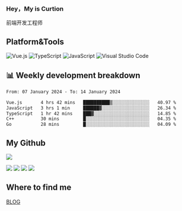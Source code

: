 ### Hey，My is Curtion
前端开发工程师
## Platform&Tools

![Vue.js](https://img.shields.io/badge/-Vue.js-4FC08D?style=flat-square&logo=Vue.js&logoColor=white)
![TypeScript](https://img.shields.io/badge/-TypeScript-007ACC?style=flat-square&logo=typescript&logoColor=white)
![JavaScript](https://img.shields.io/badge/-JavaScript-F7DF1E?style=flat-square&logo=javascript&logoColor=black)
![Visual Studio Code](https://img.shields.io/badge/-VSCode-007ACC?style=flat-square&logo=Visual-Studio-Code&logoColor=white)

## 📊 Weekly development breakdown

<!--START_SECTION:waka-->

```txt
From: 07 January 2024 - To: 14 January 2024

Vue.js       4 hrs 42 mins   ██████████▒░░░░░░░░░░░░░░   40.97 %
JavaScript   3 hrs 1 min     ██████▓░░░░░░░░░░░░░░░░░░   26.34 %
TypeScript   1 hr 42 mins    ███▓░░░░░░░░░░░░░░░░░░░░░   14.85 %
C++          30 mins         █░░░░░░░░░░░░░░░░░░░░░░░░   04.35 %
Go           28 mins         █░░░░░░░░░░░░░░░░░░░░░░░░   04.09 %
```

<!--END_SECTION:waka-->

## My Github

![](http://github-profile-summary-cards.vercel.app/api/cards/profile-details?username=curtion&theme=nord_bright)

![](http://github-profile-summary-cards.vercel.app/api/cards/stats?username=curtion&theme=nord_bright)
![](http://github-profile-summary-cards.vercel.app/api/cards/productive-time?username=curtion&theme=nord_bright&utcOffset=8)
![](http://github-profile-summary-cards.vercel.app/api/cards/repos-per-language?username=curtion&theme=nord_bright)
![](http://github-profile-summary-cards.vercel.app/api/cards/most-commit-language?username=curtion&theme=nord_bright)

## Where to find me

[BLOG](https://blog.3gxk.net)
